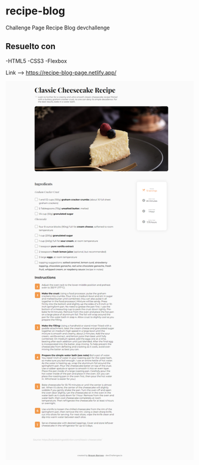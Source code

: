 # recipe-blog

Challenge Page Recipe Blog devchallenge

## Resuelto con

-HTML5
-CSS3
-Flexbox

Link --> https://recipe-blog-page.netlify.app/

![](./image/recipe-blog.png)
